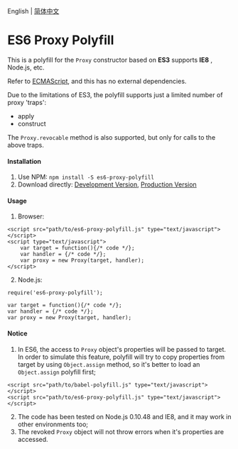 English | <a href="README.zh-CN.md">简体中文</a>

# ES6 Proxy Polyfill
This is a polyfill for the `Proxy` constructor based on  **ES3**  supports  **IE8** , Node.js, etc.

Refer to <a href="https://tc39.github.io/ecma262/#sec-proxy-target-handler" target="_blank">ECMAScript</a>, and this has no external dependencies. 

Due to the limitations of ES3, the polyfill supports just a limited number of proxy 'traps':
* apply
* construct

The `Proxy.revocable` method is also supported, but only for calls to the above traps.

#### Installation

1. Use NPM: `npm install -S es6-proxy-polyfill`
2. Download directly: <a href="src/es6-proxy-polyfill.js" target="_blank">Development Version</a>, <a href="dist/es6-proxy-polyfill.js" target="_blank">Production Version</a>


#### Usage

1. Browser:
```
<script src="path/to/es6-proxy-polyfill.js" type="text/javascript"></script>
<script type="text/javascript">
    var target = function(){/* code */};
    var handler = {/* code */};
    var proxy = new Proxy(target, handler);
</script>
```
2. Node.js:
```
require('es6-proxy-polyfill');

var target = function(){/* code */};
var handler = {/* code */};
var proxy = new Proxy(target, handler);
```


#### Notice

1. In ES6, the access to `Proxy` object's properties will be passed to target. In order to simulate this feature, polyfill will try to copy properties from target by using `Object.assign` method, so it's better to load an `Object.assign` polyfill first;
```
<script src="path/to/babel-polyfill.js" type="text/javascript"></script>
<script src="path/to/es6-proxy-polyfill.js" type="text/javascript"></script>
```
2. The code has been tested on Node.js 0.10.48 and IE8, and it may work in other environments too;
3. The revoked `Proxy` object will not throw errors when it's properties are accessed.